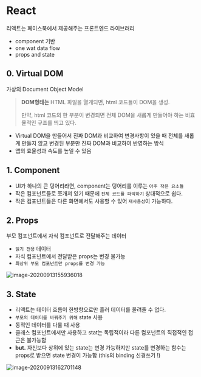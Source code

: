 # React

리액트는 페이스북에서 제공해주는 프론트엔드 라이브러리

- component 기반
- one wat data flow
- props and state



## 0. Virtual DOM

가상의 Document Object Model

> **DOM형태는** 
> HTML 파일을 열게되면, html 코드들이 DOM을 생성.
>
> 만약, html 코드의 한 부분이 변경되면 전체 DOM을 새롭게 만들어야 하는 비효율적인 구조를 띄고 있다. 

- Virtual DOM을 만들어서 진짜 DOM과 비교하여 변경사항이 있을 때 전체를 새롭게 만들지 않고 변경된 부분만 진짜 DOM과 비교하여 반영하는 방식
- 앱의 효율성과 속도를 높일 수 있음



## 1. Component

- UI가 하나의 큰 덩어리라면, component는 덩어리를 이루는 `아주 작은 요소들`
- 작은 컴포넌트들로 쪼개져 있기 때문에 `전체 코드를 파악하기` 상대적으로 쉽다. 
- 작은 컴포넌트들은 다른 화면에서도 사용할 수 있어 `재사용성`이 가능하다.



## 2. Props

부모 컴포넌트에서 자식 컴포넌트로 전달해주는 데이터

- `읽기 전용` 데이터
- 자식 컴포넌트에서 전달받은 props는 변경 불가능
- `최상위 부모 컴포넌트만 props를 변경 가능`



![image-20200913155936018](C:\Users\user\AppData\Roaming\Typora\typora-user-images\image-20200913155936018.png)



## 3. State

- 리액트는 데이터 흐름이 한방향으로만 흘러 데이터를 올려줄 수 없다.
- `부모의 데이터를 바꿔주기 위해` state 사용
- 동적인 데이터를 다룰 때 사용
- 클래스 컴포넌트에서만 사용하고 stat는 독립적이라 다른 컴포넌트의 직접적인 접근은 불가능함
- **but.** 자신보다 상위에 있는 state는 변경 가능하지만 state를 변경하는 함수는 props로 받으면 state 변경이 가능함 (this의 binding 신경쓰기 !)



![image-20200913162701148](C:\Users\user\AppData\Roaming\Typora\typora-user-images\image-20200913162701148.png)